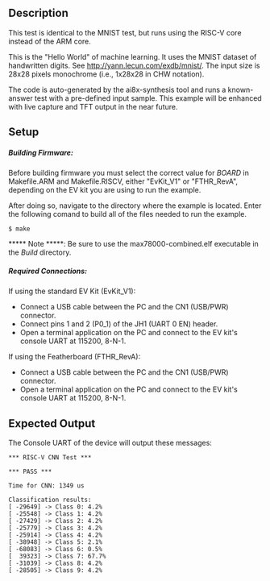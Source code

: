 ## Description

This test is identical to the MNIST test, but runs using the RISC-V core instead of the ARM core.

This is the "Hello World" of machine learning. It uses the MNIST dataset of handwritten digits. See http://yann.lecun.com/exdb/mnist/. The input size is 28x28 pixels monochrome (i.e., 1x28x28 in CHW notation).

The code is auto-generated by the ai8x-synthesis tool and runs a known-answer
test with a pre-defined input sample. This example will be enhanced with live capture and TFT
output in the near future.

## Setup

##### Building Firmware:

Before building firmware you must select the correct value for _BOARD_  in Makefile.ARM and Makefile.RISCV, either "EvKit\_V1" or "FTHR\_RevA", depending on the EV kit you are using to run the example.

After doing so, navigate to the directory where the example is located. Enter the following comand to build all of the files needed to run the example.

```
$ make
```

***** Note *****: Be sure to use the max78000-combined.elf executable in the _Build_ directory.

##### Required Connections:

If using the standard EV Kit (EvKit_V1):
-   Connect a USB cable between the PC and the CN1 (USB/PWR) connector.
-   Connect pins 1 and 2 (P0_1) of the JH1 (UART 0 EN) header.
-   Open a terminal application on the PC and connect to the EV kit's console UART at 115200, 8-N-1.

If using the Featherboard (FTHR_RevA):
-   Connect a USB cable between the PC and the CN1 (USB/PWR) connector.
-   Open a terminal application on the PC and connect to the EV kit's console UART at 115200, 8-N-1.

## Expected Output

The Console UART of the device will output these messages:

```
*** RISC-V CNN Test ***

*** PASS ***

Time for CNN: 1349 us

Classification results:
[ -29649] -> Class 0: 4.2%
[ -25548] -> Class 1: 4.2%
[ -27429] -> Class 2: 4.2%
[ -25779] -> Class 3: 4.2%
[ -25914] -> Class 4: 4.2%
[ -38948] -> Class 5: 2.1%
[ -68083] -> Class 6: 0.5%
[  39323] -> Class 7: 67.7%
[ -31039] -> Class 8: 4.2%
[ -28505] -> Class 9: 4.2%
```

